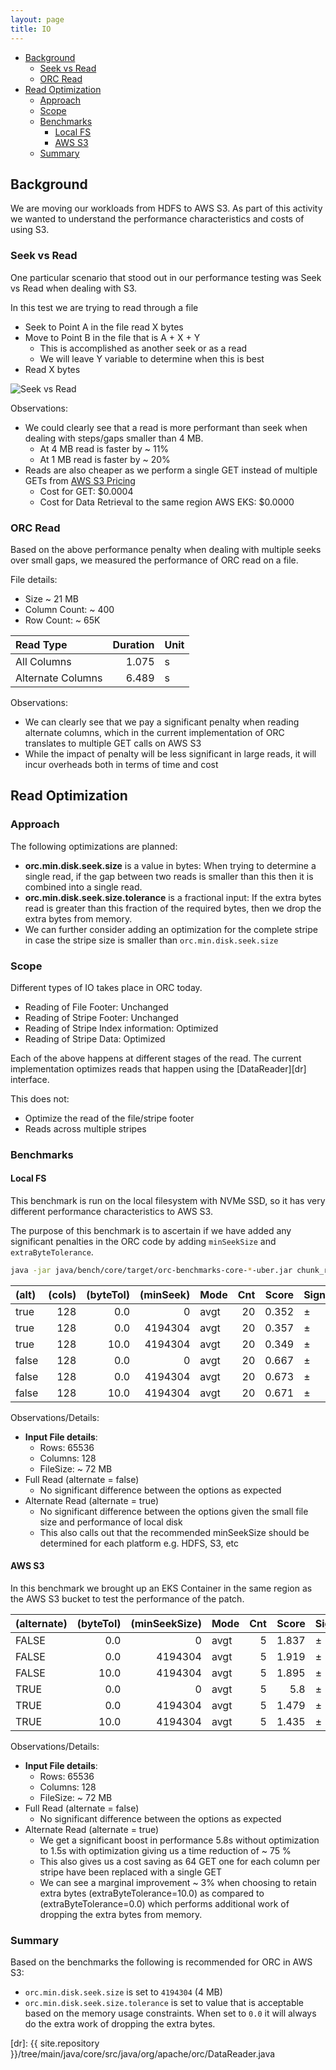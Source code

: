 ```yaml
---
layout: page 
title: IO
---
```


* [Background](#Background)
  * [Seek vs Read](#SeekvsRead)
  * [ORC Read](#ORCRead)
* [Read Optimization](#ReadOptimization)
  * [Approach](#Approach)
  * [Scope](#Scope)
  * [Benchmarks](#Benchmarks)
    * [Local FS](#LocalFS)
    * [AWS S3](#AWSS3)
  * [Summary](#Summary)

## Background <a id="Background"></a>

We are moving our workloads from HDFS to AWS S3. As part of this activity we wanted to understand the performance
characteristics and costs of using S3.

### Seek vs Read <a id="SeekvsRead"></a>

One particular scenario that stood out in our performance testing was Seek vs Read when dealing with S3.

In this test we are trying to read through a file

* Seek to Point A in the file read X bytes
* Move to Point B in the file that is A + X + Y
  * This is accomplished as another seek or as a read
  * We will leave Y variable to determine when this is best
* Read X bytes

![Seek vs Read](/img/seekvsread.png)

Observations:

* We could clearly see that a read is more performant than seek when dealing with steps/gaps smaller than 4 MB.
  * At 4 MB read is faster by ~ 11%
  * At 1 MB read is faster by ~ 20%
* Reads are also cheaper as we perform a single GET instead of multiple GETs from [AWS S3 Pricing][s3_pricing]
  * Cost for GET: $0.0004
  * Cost for Data Retrieval to the same region AWS EKS: $0.0000

### ORC Read <a id="ORCRead"></a>

Based on the above performance penalty when dealing with multiple seeks over small gaps, we measured the performance of
ORC read on a file.

File details:

* Size ~ 21 MB
* Column Count: ~ 400
* Row Count: ~ 65K

|Read Type        |Duration|Unit|
|:---             |    ---:|:---|
|All Columns      |   1.075|s   |
|Alternate Columns|   6.489|s   |

Observations:

* We can clearly see that we pay a significant penalty when reading alternate columns, which in the current
  implementation of ORC translates to multiple GET calls on AWS S3
* While the impact of penalty will be less significant in large reads, it will incur overheads both in terms of time and
  cost

## Read Optimization <a id="ReadOptimization"></a>

### Approach <a id="Approach"></a>

The following optimizations are planned:

* **orc.min.disk.seek.size** is a value in bytes: When trying to determine a single read, if the gap between two reads
  is smaller than this then it is combined into a single read.
* **orc.min.disk.seek.size.tolerance** is a fractional input: If the extra bytes read is greater than this fraction of
  the required bytes, then we drop the extra bytes from memory.
* We can further consider adding an optimization for the complete stripe in case the stripe size is smaller than
  `orc.min.disk.seek.size`

### Scope <a id="Scope"></a>

Different types of IO takes place in ORC today.

* Reading of File Footer: Unchanged
* Reading of Stripe Footer: Unchanged
* Reading of Stripe Index information: Optimized
* Reading of Stripe Data: Optimized

Each of the above happens at different stages of the read. The current implementation optimizes reads that happen using
the [DataReader][dr] interface.

This does not:

* Optimize the read of the file/stripe footer
* Reads across multiple stripes

### Benchmarks <a id="Benchmarks"></a>

#### Local FS <a id="LocalFS"></a>

This benchmark is run on the local filesystem with NVMe SSD, so it has very different performance characteristics to AWS
S3.

The purpose of this benchmark is to ascertain if we have added any significant penalties in the ORC code by adding
`minSeekSize` and `extraByteTolerance`.

```bash
java -jar java/bench/core/target/orc-benchmarks-core-*-uber.jar chunk_read
```

|(alt)|(cols)| (byteTol) |(minSeek)|Mode| Cnt|Score|Sign|Error|Units|
|:--- |  ---:|----------:|     ---:|:---|---:| ---:|:---| ---:|:--- |
|true |   128|       0.0 |        0|avgt|  20|0.352|±   |0.006|s/op |
|true |   128|       0.0 |  4194304|avgt|  20|0.357|±   |0.002|s/op |
|true |   128|      10.0 |  4194304|avgt|  20|0.349|±   |0.002|s/op |
|false|   128|       0.0 |        0|avgt|  20|0.667|±   |0.007|s/op |
|false|   128|       0.0 |  4194304|avgt|  20|0.673|±   |0.004|s/op |
|false|   128|      10.0 |  4194304|avgt|  20|0.671|±   |0.005|s/op |

Observations/Details:

* **Input File details**:
  * Rows: 65536
  * Columns: 128
  * FileSize: ~ 72 MB
* Full Read (alternate = false)
  * No significant difference between the options as expected
* Alternate Read (alternate = true)
  * No significant difference between the options given the small file size and performance of local disk
  * This also calls out that the recommended minSeekSize should be determined for each platform e.g. HDFS, S3, etc

#### AWS S3 <a id="AWSS3"></a>

In this benchmark we brought up an EKS Container in the same region as the AWS S3 bucket to test the performance of the
patch.

|(alternate)| (byteTol) |(minSeekSize)|Mode| Cnt|Score|Sign|Error|Units|
|:---       |----------:|         ---:|:---|---:| ---:|:---| ---:|:--- |
|FALSE      |       0.0 |            0|avgt|   5|1.837|±   |0.089|s/op |
|FALSE      |       0.0 |      4194304|avgt|   5|1.919|±   | 0.11|s/op |
|FALSE      |      10.0 |      4194304|avgt|   5|1.895|±   |0.191|s/op |
|TRUE       |       0.0 |            0|avgt|   5|  5.8|±   |1.132|s/op |
|TRUE       |       0.0 |      4194304|avgt|   5|1.479|±   |0.197|s/op |
|TRUE       |      10.0 |      4194304|avgt|   5|1.435|±   |0.176|s/op |

Observations/Details:

* **Input File details**:
  * Rows: 65536
  * Columns: 128
  * FileSize: ~ 72 MB
* Full Read (alternate = false)
  * No significant difference between the options as expected
* Alternate Read (alternate = true)
  * We get a significant boost in performance 5.8s without optimization to 1.5s with optimization giving us a time
    reduction of ~ 75 %
  * This also gives us a cost saving as 64 GET one for each column per stripe have been replaced with a single GET
  * We can see a marginal improvement ~ 3% when choosing to retain extra bytes (extraByteTolerance=10.0) as compared to
    (extraByteTolerance=0.0) which performs additional work of dropping the extra bytes from memory.

### Summary <a id="Summary"></a>

Based on the benchmarks the following is recommended for ORC in AWS S3:

* `orc.min.disk.seek.size` is set to `4194304` (4 MB)
* `orc.min.disk.seek.size.tolerance` is set to value that is acceptable based on the memory usage constraints. When set
  to `0.0` it will always do the extra work of dropping the extra bytes.

[s3_pricing]: https://aws.amazon.com/s3/pricing/

[dr]: {{ site.repository }}/tree/main/java/core/src/java/org/apache/orc/DataReader.java